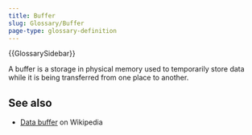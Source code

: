 ```yaml
---
title: Buffer
slug: Glossary/Buffer
page-type: glossary-definition
---
```


{{GlossarySidebar}}

A buffer is a storage in physical memory used to temporarily store data while it is being transferred from one place to another.

## See also

- [Data buffer](https://en.wikipedia.org/wiki/Data_buffer) on Wikipedia
